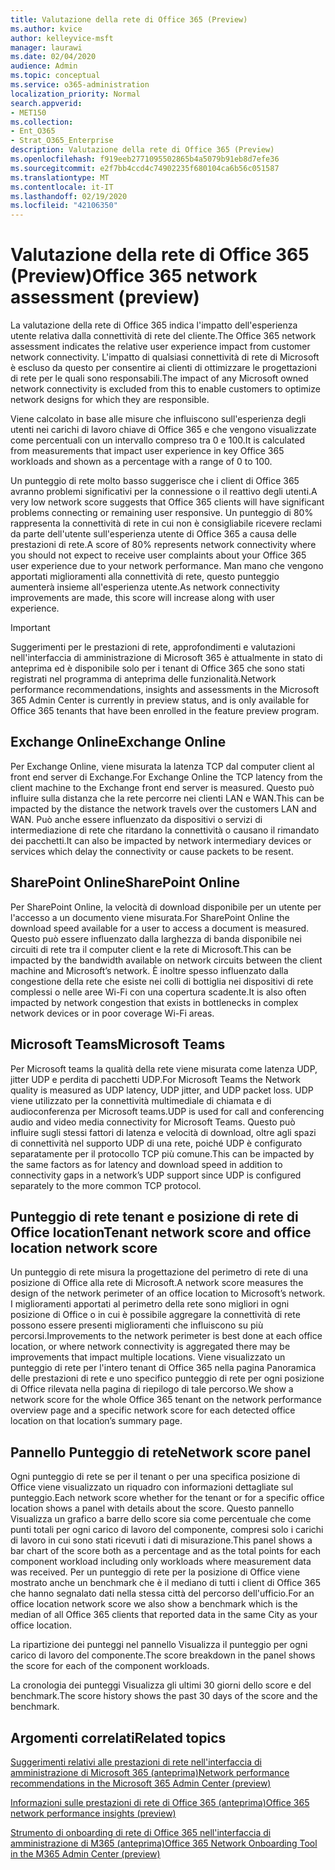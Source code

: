 ```yaml
---
title: Valutazione della rete di Office 365 (Preview)
ms.author: kvice
author: kelleyvice-msft
manager: laurawi
ms.date: 02/04/2020
audience: Admin
ms.topic: conceptual
ms.service: o365-administration
localization_priority: Normal
search.appverid:
- MET150
ms.collection:
- Ent_O365
- Strat_O365_Enterprise
description: Valutazione della rete di Office 365 (Preview)
ms.openlocfilehash: f919eeb2771095502865b4a5079b91eb8d7efe36
ms.sourcegitcommit: e2f7bb4ccd4c74902235f680104ca6b56c051587
ms.translationtype: MT
ms.contentlocale: it-IT
ms.lasthandoff: 02/19/2020
ms.locfileid: "42106350"
---
```

# <a name="office-365-network-assessment-preview"></a><span data-ttu-id="3f90a-103">Valutazione della rete di Office 365 (Preview)</span><span class="sxs-lookup"><span data-stu-id="3f90a-103">Office 365 network assessment (preview)</span></span>

<span data-ttu-id="3f90a-104">La valutazione della rete di Office 365 indica l'impatto dell'esperienza utente relativa dalla connettività di rete del cliente.</span><span class="sxs-lookup"><span data-stu-id="3f90a-104">The Office 365 network assessment indicates the relative user experience impact from customer network connectivity.</span></span> <span data-ttu-id="3f90a-105">L'impatto di qualsiasi connettività di rete di Microsoft è escluso da questo per consentire ai clienti di ottimizzare le progettazioni di rete per le quali sono responsabili.</span><span class="sxs-lookup"><span data-stu-id="3f90a-105">The impact of any Microsoft owned network connectivity is excluded from this to enable customers to optimize network designs for which they are responsible.</span></span>

<span data-ttu-id="3f90a-106">Viene calcolato in base alle misure che influiscono sull'esperienza degli utenti nei carichi di lavoro chiave di Office 365 e che vengono visualizzate come percentuali con un intervallo compreso tra 0 e 100.</span><span class="sxs-lookup"><span data-stu-id="3f90a-106">It is calculated from measurements that impact user experience in key Office 365 workloads and shown as a percentage with a range of 0 to 100.</span></span>

<span data-ttu-id="3f90a-107">Un punteggio di rete molto basso suggerisce che i client di Office 365 avranno problemi significativi per la connessione o il reattivo degli utenti.</span><span class="sxs-lookup"><span data-stu-id="3f90a-107">A very low network score suggests that Office 365 clients will have significant problems connecting or remaining user responsive.</span></span> <span data-ttu-id="3f90a-108">Un punteggio di 80% rappresenta la connettività di rete in cui non è consigliabile ricevere reclami da parte dell'utente sull'esperienza utente di Office 365 a causa delle prestazioni di rete.</span><span class="sxs-lookup"><span data-stu-id="3f90a-108">A score of 80% represents network connectivity where you should not expect to receive user complaints about your Office 365 user experience due to your network performance.</span></span> <span data-ttu-id="3f90a-109">Man mano che vengono apportati miglioramenti alla connettività di rete, questo punteggio aumenterà insieme all'esperienza utente.</span><span class="sxs-lookup"><span data-stu-id="3f90a-109">As network connectivity improvements are made, this score will increase along with user experience.</span></span>

>[!IMPORTANT]
><span data-ttu-id="3f90a-110">Suggerimenti per le prestazioni di rete, approfondimenti e valutazioni nell'interfaccia di amministrazione di Microsoft 365 è attualmente in stato di anteprima ed è disponibile solo per i tenant di Office 365 che sono stati registrati nel programma di anteprima delle funzionalità.</span><span class="sxs-lookup"><span data-stu-id="3f90a-110">Network performance recommendations, insights and assessments in the Microsoft 365 Admin Center is currently in preview status, and is only available for Office 365 tenants that have been enrolled in the feature preview program.</span></span>

## <a name="exchange-online"></a><span data-ttu-id="3f90a-111">Exchange Online</span><span class="sxs-lookup"><span data-stu-id="3f90a-111">Exchange Online</span></span>

<span data-ttu-id="3f90a-112">Per Exchange Online, viene misurata la latenza TCP dal computer client al front end server di Exchange.</span><span class="sxs-lookup"><span data-stu-id="3f90a-112">For Exchange Online the TCP latency from the client machine to the Exchange front end server is measured.</span></span> <span data-ttu-id="3f90a-113">Questo può influire sulla distanza che la rete percorre nei clienti LAN e WAN.</span><span class="sxs-lookup"><span data-stu-id="3f90a-113">This can be impacted by the distance the network travels over the customers LAN and WAN.</span></span> <span data-ttu-id="3f90a-114">Può anche essere influenzato da dispositivi o servizi di intermediazione di rete che ritardano la connettività o causano il rimandato dei pacchetti.</span><span class="sxs-lookup"><span data-stu-id="3f90a-114">It can also be impacted by network intermediary devices or services which delay the connectivity or cause packets to be resent.</span></span>

## <a name="sharepoint-online"></a><span data-ttu-id="3f90a-115">SharePoint Online</span><span class="sxs-lookup"><span data-stu-id="3f90a-115">SharePoint Online</span></span>

<span data-ttu-id="3f90a-116">Per SharePoint Online, la velocità di download disponibile per un utente per l'accesso a un documento viene misurata.</span><span class="sxs-lookup"><span data-stu-id="3f90a-116">For SharePoint Online the download speed available for a user to access a document is measured.</span></span> <span data-ttu-id="3f90a-117">Questo può essere influenzato dalla larghezza di banda disponibile nei circuiti di rete tra il computer client e la rete di Microsoft.</span><span class="sxs-lookup"><span data-stu-id="3f90a-117">This can be impacted by the bandwidth available on network circuits between the client machine and Microsoft’s network.</span></span> <span data-ttu-id="3f90a-118">È inoltre spesso influenzato dalla congestione della rete che esiste nei colli di bottiglia nei dispositivi di rete complessi o nelle aree Wi-Fi con una copertura scadente.</span><span class="sxs-lookup"><span data-stu-id="3f90a-118">It is also often impacted by network congestion that exists in bottlenecks in complex network devices or in poor coverage Wi-Fi areas.</span></span>

## <a name="microsoft-teams"></a><span data-ttu-id="3f90a-119">Microsoft Teams</span><span class="sxs-lookup"><span data-stu-id="3f90a-119">Microsoft Teams</span></span>

<span data-ttu-id="3f90a-120">Per Microsoft teams la qualità della rete viene misurata come latenza UDP, jitter UDP e perdita di pacchetti UDP.</span><span class="sxs-lookup"><span data-stu-id="3f90a-120">For Microsoft Teams the Network quality is measured as UDP latency, UDP jitter, and UDP packet loss.</span></span> <span data-ttu-id="3f90a-121">UDP viene utilizzato per la connettività multimediale di chiamata e di audioconferenza per Microsoft teams.</span><span class="sxs-lookup"><span data-stu-id="3f90a-121">UDP is used for call and conferencing audio and video media connectivity for Microsoft Teams.</span></span> <span data-ttu-id="3f90a-122">Questo può influire sugli stessi fattori di latenza e velocità di download, oltre agli spazi di connettività nel supporto UDP di una rete, poiché UDP è configurato separatamente per il protocollo TCP più comune.</span><span class="sxs-lookup"><span data-stu-id="3f90a-122">This can be impacted by the same factors as for latency and download speed in addition to connectivity gaps in a network’s UDP support since UDP is configured separately to the more common TCP protocol.</span></span>

## <a name="tenant-network-score-and-office-location-network-score"></a><span data-ttu-id="3f90a-123">Punteggio di rete tenant e posizione di rete di Office location</span><span class="sxs-lookup"><span data-stu-id="3f90a-123">Tenant network score and office location network score</span></span>

<span data-ttu-id="3f90a-124">Un punteggio di rete misura la progettazione del perimetro di rete di una posizione di Office alla rete di Microsoft.</span><span class="sxs-lookup"><span data-stu-id="3f90a-124">A network score measures the design of the network perimeter of an office location to Microsoft’s network.</span></span> <span data-ttu-id="3f90a-125">I miglioramenti apportati al perimetro della rete sono migliori in ogni posizione di Office o in cui è possibile aggregare la connettività di rete possono essere presenti miglioramenti che influiscono su più percorsi.</span><span class="sxs-lookup"><span data-stu-id="3f90a-125">Improvements to the network perimeter is best done at each office location, or where network connectivity is aggregated there may be improvements that impact multiple locations.</span></span>
<span data-ttu-id="3f90a-126">Viene visualizzato un punteggio di rete per l'intero tenant di Office 365 nella pagina Panoramica delle prestazioni di rete e uno specifico punteggio di rete per ogni posizione di Office rilevata nella pagina di riepilogo di tale percorso.</span><span class="sxs-lookup"><span data-stu-id="3f90a-126">We show a network score for the whole Office 365 tenant on the network performance overview page and a specific network score for each detected office location on that location’s summary page.</span></span>

## <a name="network-score-panel"></a><span data-ttu-id="3f90a-127">Pannello Punteggio di rete</span><span class="sxs-lookup"><span data-stu-id="3f90a-127">Network score panel</span></span>

<span data-ttu-id="3f90a-128">Ogni punteggio di rete se per il tenant o per una specifica posizione di Office viene visualizzato un riquadro con informazioni dettagliate sul punteggio.</span><span class="sxs-lookup"><span data-stu-id="3f90a-128">Each network score whether for the tenant or for a specific office location shows a panel with details about the score.</span></span> <span data-ttu-id="3f90a-129">Questo pannello Visualizza un grafico a barre dello score sia come percentuale che come punti totali per ogni carico di lavoro del componente, compresi solo i carichi di lavoro in cui sono stati ricevuti i dati di misurazione.</span><span class="sxs-lookup"><span data-stu-id="3f90a-129">This panel shows a bar chart of the score both as a percentage and as the total points for each component workload including only workloads where measurement data was received.</span></span> <span data-ttu-id="3f90a-130">Per un punteggio di rete per la posizione di Office viene mostrato anche un benchmark che è il mediano di tutti i client di Office 365 che hanno segnalato dati nella stessa città del percorso dell'ufficio.</span><span class="sxs-lookup"><span data-stu-id="3f90a-130">For an office location network score we also show a benchmark which is the median of all Office 365 clients that reported data in the same City as your office location.</span></span>

<span data-ttu-id="3f90a-131">La ripartizione dei punteggi nel pannello Visualizza il punteggio per ogni carico di lavoro del componente.</span><span class="sxs-lookup"><span data-stu-id="3f90a-131">The score breakdown in the panel shows the score for each of the component workloads.</span></span>

<span data-ttu-id="3f90a-132">La cronologia dei punteggi Visualizza gli ultimi 30 giorni dello score e del benchmark.</span><span class="sxs-lookup"><span data-stu-id="3f90a-132">The score history shows the past 30 days of the score and the benchmark.</span></span>

## <a name="related-topics"></a><span data-ttu-id="3f90a-133">Argomenti correlati</span><span class="sxs-lookup"><span data-stu-id="3f90a-133">Related topics</span></span>

[<span data-ttu-id="3f90a-134">Suggerimenti relativi alle prestazioni di rete nell'interfaccia di amministrazione di Microsoft 365 (anteprima)</span><span class="sxs-lookup"><span data-stu-id="3f90a-134">Network performance recommendations in the Microsoft 365 Admin Center (preview)</span></span>](office-365-network-mac-perf-overview.md)

[<span data-ttu-id="3f90a-135">Informazioni sulle prestazioni di rete di Office 365 (anteprima)</span><span class="sxs-lookup"><span data-stu-id="3f90a-135">Office 365 network performance insights (preview)</span></span>](office-365-network-mac-perf-insights.md)

[<span data-ttu-id="3f90a-136">Strumento di onboarding di rete di Office 365 nell'interfaccia di amministrazione di M365 (anteprima)</span><span class="sxs-lookup"><span data-stu-id="3f90a-136">Office 365 Network Onboarding Tool in the M365 Admin Center (preview)</span></span>](office-365-network-mac-perf-onboarding-tool.md)

